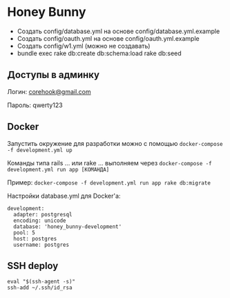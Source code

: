 # Honey Bunny

- Создать config/database.yml на основе config/database.yml.example
- Создать config/oauth.yml на основе config/oauth.yml.example
- Создать config/w1.yml (можно не создавать)
- bundle exec rake db:create db:schema:load rake db:seed

## Доступы в админку

Логин: corehook@gmail.com

Пароль: qwerty123

## Docker

Запустить окружение для разработки можно с помощью
`docker-compose -f development.yml up`

Команды типа rails ... или rake ... выполняем через `docker-compose -f development.yml run app [КОМАНДА]`

Пример: `docker-compose -f development.yml run app rake db:migrate`

Настройки database.yml для Docker'а:

```
development:
  adapter: postgresql
  encoding: unicode
  database: 'honey_bunny-development'
  pool: 5
  host: postgres
  username: postgres
```

## SSH deploy

```
eval "$(ssh-agent -s)"
ssh-add ~/.ssh/id_rsa
```
